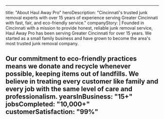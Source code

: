 
---
title: "About Haul Away Pro"
heroDescription: "Cincinnati's trusted junk removal experts with over 15 years of experience serving Greater Cincinnati with fast, fair, and eco-friendly service."
companyStory: |
  Founded in Cincinnati with a mission to provide honest, reliable junk removal service, Haul Away Pro has been serving Greater Cincinnati for over 15 years. We started as a small family business and have grown to become the area's most trusted junk removal company.
  
  Our commitment to eco-friendly practices means we donate and recycle whenever possible, keeping items out of landfills. We believe in treating every customer like family and every job with the same level of care and professionalism.
yearsInBusiness: "15+"
jobsCompleted: "10,000+"
customerSatisfaction: "99%"
---

